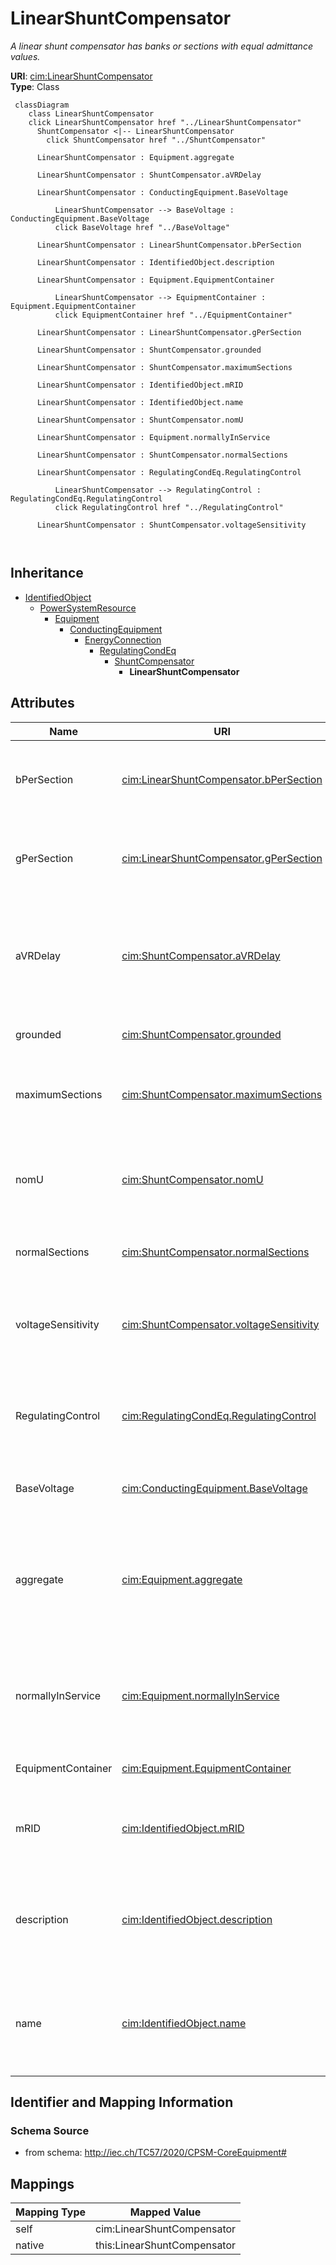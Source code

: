 # LinearShuntCompensator


_A linear shunt compensator has banks or sections with equal admittance values._





**URI**: [cim:LinearShuntCompensator](http://iec.ch/TC57/CIM100#LinearShuntCompensator)<br />
**Type**: Class




```mermaid
 classDiagram
    class LinearShuntCompensator
    click LinearShuntCompensator href "../LinearShuntCompensator"
      ShuntCompensator <|-- LinearShuntCompensator
        click ShuntCompensator href "../ShuntCompensator"
      
      LinearShuntCompensator : Equipment.aggregate
        
      LinearShuntCompensator : ShuntCompensator.aVRDelay
        
      LinearShuntCompensator : ConductingEquipment.BaseVoltage
        
          LinearShuntCompensator --> BaseVoltage : ConductingEquipment.BaseVoltage
          click BaseVoltage href "../BaseVoltage"
        
      LinearShuntCompensator : LinearShuntCompensator.bPerSection
        
      LinearShuntCompensator : IdentifiedObject.description
        
      LinearShuntCompensator : Equipment.EquipmentContainer
        
          LinearShuntCompensator --> EquipmentContainer : Equipment.EquipmentContainer
          click EquipmentContainer href "../EquipmentContainer"
        
      LinearShuntCompensator : LinearShuntCompensator.gPerSection
        
      LinearShuntCompensator : ShuntCompensator.grounded
        
      LinearShuntCompensator : ShuntCompensator.maximumSections
        
      LinearShuntCompensator : IdentifiedObject.mRID
        
      LinearShuntCompensator : IdentifiedObject.name
        
      LinearShuntCompensator : ShuntCompensator.nomU
        
      LinearShuntCompensator : Equipment.normallyInService
        
      LinearShuntCompensator : ShuntCompensator.normalSections
        
      LinearShuntCompensator : RegulatingCondEq.RegulatingControl
        
          LinearShuntCompensator --> RegulatingControl : RegulatingCondEq.RegulatingControl
          click RegulatingControl href "../RegulatingControl"
        
      LinearShuntCompensator : ShuntCompensator.voltageSensitivity
        
      
```





## Inheritance
* [IdentifiedObject](IdentifiedObject.md)
    * [PowerSystemResource](PowerSystemResource.md)
        * [Equipment](Equipment.md)
            * [ConductingEquipment](ConductingEquipment.md)
                * [EnergyConnection](EnergyConnection.md)
                    * [RegulatingCondEq](RegulatingCondEq.md)
                        * [ShuntCompensator](ShuntCompensator.md)
                            * **LinearShuntCompensator**



## Attributes


| Name | URI | Cardinality and Range | Description | Inheritance |
| ---  | --- | --- | --- | --- |
| bPerSection | [cim:LinearShuntCompensator.bPerSection](http://iec.ch/TC57/CIM100#LinearShuntCompensator.bPerSection) | 1 <br />  [Susceptance](Susceptance.md)  | Positive sequence shunt (charging) susceptance per section | direct |
| gPerSection | [cim:LinearShuntCompensator.gPerSection](http://iec.ch/TC57/CIM100#LinearShuntCompensator.gPerSection) | 1 <br />  [Conductance](Conductance.md)  | Positive sequence shunt (charging) conductance per section | direct |
| aVRDelay | [cim:ShuntCompensator.aVRDelay](http://iec.ch/TC57/CIM100#ShuntCompensator.aVRDelay) | 0..1 <br />  [Seconds](Seconds.md)  | An automatic voltage regulation delay (AVRDelay) which is the time delay from... | [ShuntCompensator](ShuntCompensator.md) |
| grounded | [cim:ShuntCompensator.grounded](http://iec.ch/TC57/CIM100#ShuntCompensator.grounded) | 0..1 <br />  boolean  | Used for Yn and Zn connections | [ShuntCompensator](ShuntCompensator.md) |
| maximumSections | [cim:ShuntCompensator.maximumSections](http://iec.ch/TC57/CIM100#ShuntCompensator.maximumSections) | 1 <br />  integer  | The maximum number of sections that may be switched in | [ShuntCompensator](ShuntCompensator.md) |
| nomU | [cim:ShuntCompensator.nomU](http://iec.ch/TC57/CIM100#ShuntCompensator.nomU) | 1 <br />  [Voltage](Voltage.md)  | The voltage at which the nominal reactive power may be calculated | [ShuntCompensator](ShuntCompensator.md) |
| normalSections | [cim:ShuntCompensator.normalSections](http://iec.ch/TC57/CIM100#ShuntCompensator.normalSections) | 1 <br />  integer  | The normal number of sections switched in | [ShuntCompensator](ShuntCompensator.md) |
| voltageSensitivity | [cim:ShuntCompensator.voltageSensitivity](http://iec.ch/TC57/CIM100#ShuntCompensator.voltageSensitivity) | 0..1 <br />  [VoltagePerReactivePower](VoltagePerReactivePower.md)  | Voltage sensitivity required for the device to regulate the bus voltage, in v... | [ShuntCompensator](ShuntCompensator.md) |
| RegulatingControl | [cim:RegulatingCondEq.RegulatingControl](http://iec.ch/TC57/CIM100#RegulatingCondEq.RegulatingControl) | 0..1 <br />  [RegulatingControl](RegulatingControl.md)  | The regulating control scheme in which this equipment participates | [RegulatingCondEq](RegulatingCondEq.md) |
| BaseVoltage | [cim:ConductingEquipment.BaseVoltage](http://iec.ch/TC57/CIM100#ConductingEquipment.BaseVoltage) | 0..1 <br />  [BaseVoltage](BaseVoltage.md)  | Base voltage of this conducting equipment | [ConductingEquipment](ConductingEquipment.md) |
| aggregate | [cim:Equipment.aggregate](http://iec.ch/TC57/CIM100#Equipment.aggregate) | 0..1 <br />  boolean  | The aggregate flag provides an alternative way of representing an aggregated ... | [Equipment](Equipment.md) |
| normallyInService | [cim:Equipment.normallyInService](http://iec.ch/TC57/CIM100#Equipment.normallyInService) | 0..1 <br />  boolean  | Specifies the availability of the equipment under normal operating conditions | [Equipment](Equipment.md) |
| EquipmentContainer | [cim:Equipment.EquipmentContainer](http://iec.ch/TC57/CIM100#Equipment.EquipmentContainer) | 0..1 <br />  [EquipmentContainer](EquipmentContainer.md)  | Container of this equipment | [Equipment](Equipment.md) |
| mRID | [cim:IdentifiedObject.mRID](http://iec.ch/TC57/CIM100#IdentifiedObject.mRID) | 1 <br />  string  | Master resource identifier issued by a model authority | [IdentifiedObject](IdentifiedObject.md) |
| description | [cim:IdentifiedObject.description](http://iec.ch/TC57/CIM100#IdentifiedObject.description) | 0..1 <br />  string  | The description is a free human readable text describing or naming the object | [IdentifiedObject](IdentifiedObject.md) |
| name | [cim:IdentifiedObject.name](http://iec.ch/TC57/CIM100#IdentifiedObject.name) | 1 <br />  string  | The name is any free human readable and possibly non unique text naming the o... | [IdentifiedObject](IdentifiedObject.md) |









## Identifier and Mapping Information







### Schema Source


* from schema: http://iec.ch/TC57/2020/CPSM-CoreEquipment#





## Mappings

| Mapping Type | Mapped Value |
| ---  | ---  |
| self | cim:LinearShuntCompensator |
| native | this:LinearShuntCompensator |




